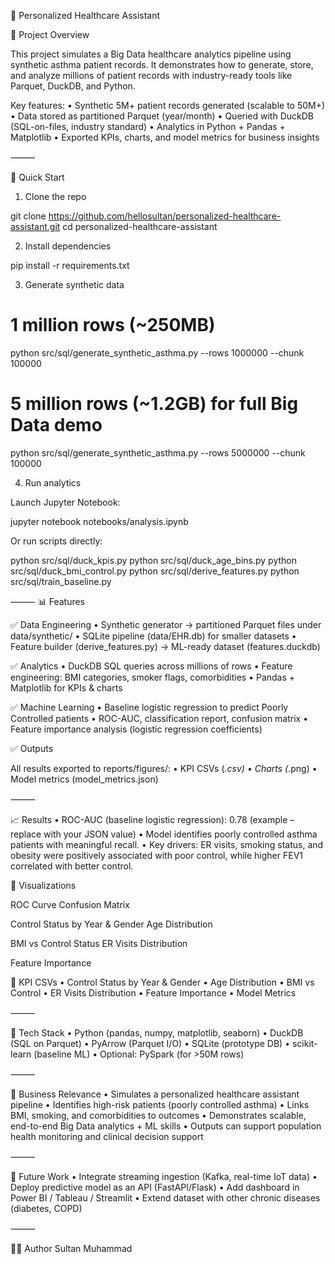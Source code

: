 🏥 Personalized Healthcare Assistant

🌟 Project Overview

This project simulates a Big Data healthcare analytics pipeline using synthetic asthma patient records.
It demonstrates how to generate, store, and analyze millions of patient records with industry-ready tools like Parquet, DuckDB, and Python.

Key features:
	•	Synthetic 5M+ patient records generated (scalable to 50M+)
	•	Data stored as partitioned Parquet (year/month)
	•	Queried with DuckDB (SQL-on-files, industry standard)
	•	Analytics in Python + Pandas + Matplotlib
	•	Exported KPIs, charts, and model metrics for business insights

⸻

🚀 Quick Start

1. Clone the repo

git clone https://github.com/hellosultan/personalized-healthcare-assistant.git
cd personalized-healthcare-assistant

2. Install dependencies

pip install -r requirements.txt

3. Generate synthetic data

# 1 million rows (~250MB)
python src/sql/generate_synthetic_asthma.py --rows 1000000 --chunk 100000

# 5 million rows (~1.2GB) for full Big Data demo
python src/sql/generate_synthetic_asthma.py --rows 5000000 --chunk 100000

4. Run analytics

Launch Jupyter Notebook:

jupyter notebook notebooks/analysis.ipynb

Or run scripts directly:

python src/sql/duck_kpis.py
python src/sql/duck_age_bins.py
python src/sql/duck_bmi_control.py
python src/sql/derive_features.py
python src/sql/train_baseline.py

⸻
📊 Features

✅ Data Engineering
	•	Synthetic generator → partitioned Parquet files under data/synthetic/
	•	SQLite pipeline (data/EHR.db) for smaller datasets
	•	Feature builder (derive_features.py) → ML-ready dataset (features.duckdb)

✅ Analytics
	•	DuckDB SQL queries across millions of rows
	•	Feature engineering: BMI categories, smoker flags, comorbidities
	•	Pandas + Matplotlib for KPIs & charts

✅ Machine Learning
	•	Baseline logistic regression to predict Poorly Controlled patients
	•	ROC-AUC, classification report, confusion matrix
	•	Feature importance analysis (logistic regression coefficients)

✅ Outputs

All results exported to reports/figures/:
	•	KPI CSVs (*.csv)
	•	Charts (*.png)
	•	Model metrics (model_metrics.json)

⸻

📈 Results
	•	ROC-AUC (baseline logistic regression): 0.78 (example – replace with your JSON value)
	•	Model identifies poorly controlled asthma patients with meaningful recall.
	•	Key drivers: ER visits, smoking status, and obesity were positively associated with poor control, while higher FEV1 correlated with better control.

🔹 Visualizations

ROC Curve	Confusion Matrix
	

Control Status by Year & Gender	Age Distribution
	

BMI vs Control Status	ER Visits Distribution
	

Feature Importance


📂 KPI CSVs
	•	Control Status by Year & Gender
	•	Age Distribution
	•	BMI vs Control
	•	ER Visits Distribution
	•	Feature Importance
	•	Model Metrics

⸻

🧰 Tech Stack
	•	Python (pandas, numpy, matplotlib, seaborn)
	•	DuckDB (SQL on Parquet)
	•	PyArrow (Parquet I/O)
	•	SQLite (prototype DB)
	•	scikit-learn (baseline ML)
	•	Optional: PySpark (for >50M rows)

⸻

📌 Business Relevance
	•	Simulates a personalized healthcare assistant pipeline
	•	Identifies high-risk patients (poorly controlled asthma)
	•	Links BMI, smoking, and comorbidities to outcomes
	•	Demonstrates scalable, end-to-end Big Data analytics + ML skills
	•	Outputs can support population health monitoring and clinical decision support

⸻

🔮 Future Work
	•	Integrate streaming ingestion (Kafka, real-time IoT data)
	•	Deploy predictive model as an API (FastAPI/Flask)
	•	Add dashboard in Power BI / Tableau / Streamlit
	•	Extend dataset with other chronic diseases (diabetes, COPD)

⸻

👨‍💻 Author
Sultan Muhammad


